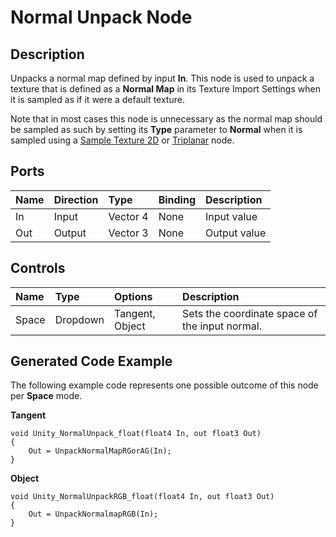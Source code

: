 # Normal Unpack Node

## Description

Unpacks a normal map defined by input **In**. This node is used to unpack a texture that is defined as a **Normal Map** in its Texture Import Settings when it is sampled as if it were a default texture.

Note that in most cases this node is unnecessary as the normal map should be sampled as such by setting its **Type** parameter to **Normal** when it is sampled using a [Sample Texture 2D](Sample-Texture-2D-Node) or [Triplanar](Triplanar-Node) node.

## Ports

| Name        | Direction           | Type  | Binding | Description |
|:------------ |:-------------|:-----|:---|:---|
| In      | Input | Vector 4 | None | Input value |
| Out | Output      |    Vector 3 | None | Output value |

## Controls

| Name        | Type           | Options  | Description |
|:------------ |:-------------|:-----|:---|
| Space      | Dropdown | Tangent, Object | Sets the coordinate space of the input normal. |

## Generated Code Example

The following example code represents one possible outcome of this node per **Space** mode.

**Tangent**

```
void Unity_NormalUnpack_float(float4 In, out float3 Out)
{
    Out = UnpackNormalMapRGorAG(In);
}
```

**Object**

```
void Unity_NormalUnpackRGB_float(float4 In, out float3 Out)
{
    Out = UnpackNormalmapRGB(In);
}
```
